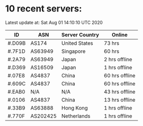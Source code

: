# 10 recent servers:

Latest update at: Sat Aug 01 14:10:10 UTC 2020

| ID | ASN | Server Country | Online |
| -- | --- | -------------- | ------ |
| #.D09B | AS174 | United States | 73 hrs |
| #.7F1D | AS63949 | Singapore | 60 hrs |
| #.2A79 | AS63949 | Japan | 2 hrs offline |
| #.D369 | AS16509 | Japan | 1 hrs offline |
| #.07E8 | AS4837 | China | 60 hrs offline |
| #.609C | AS4837 | China | 60 hrs offline |
| #.EAB0 | N/A | N/A | 43 hrs offline |
| #.0106 | AS4837 | China | 13 hrs offline |
| #.33B9 | AS63888 | Hong Kong | 1 hrs offline |
| #.770F | AS202425 | Netherlands | 1 hrs offline |

